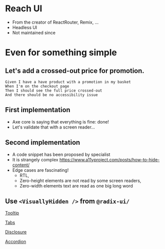 # Reach UI

* From the creator of ReactRouter, Remix, ...
* Headless UI
* Not maintained since 

# Even for something simple

## Let's add a crossed-out price for promotion.

```
Given I have a have product with a promotion in my basket
When I'm on the checkout page
Then I should see the full price crossed-out
And there should be no accessibility issue
```

## First implementation

* Axe core is saying that everything is fine: done!
* Let's validate that with a screen reader...

## Second implementation

* A code snippet has been proposed by specialist
* It is strangely complex https://www.a11yproject.com/posts/how-to-hide-content/
* Edge cases are fascinating!
  * RTL,
  * Zero-height elements are not read by some screen readers,
  * Zero-width elements text are read as one big long word

## Use `<VisuallyHidden />` from `@radix-ui/`


[Tooltip](https://www.w3.org/WAI/ARIA/apg/patterns/tooltip/)

[Tabs](https://www.w3.org/WAI/ARIA/apg/patterns/tabpanel/)

[Disclosure](https://www.w3.org/WAI/ARIA/apg/patterns/disclosure/)

[Accordion](https://www.w3.org/WAI/ARIA/apg/patterns/accordion/)
